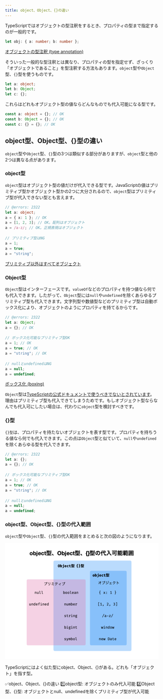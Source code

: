 ```yaml
---
title: object、Object、{}の違い
---
```


TypeScriptではオブジェクトの型注釈をするとき、プロパティの型まで指定するのが一般的です。

```ts twoslash
let obj: { a: number; b: number };
```

[オブジェクトの型注釈 (type annotation)](type-annotation-of-objects.md)

そういった一般的な型注釈とは異なり、プロパティの型を指定せず、ざっくり「オブジェクトであること」を型注釈する方法もあります。`object`型や`Object`型、`{}`型を使うものです。

```ts twoslash
let a: object;
let b: Object;
let c: {};
```

これらはどれもオブジェクト型の値ならどんなものでも代入可能になる型です。

```ts twoslash
const a: object = {}; // OK
const b: Object = {}; // OK
const c: {} = {}; // OK
```

## object型、Object型、{}型の違い

`object`型や`Object`型、`{}`型の3つは類似する部分がありますが、`object`型と他の2つは異なる点があります。

### object型

`object`型はオブジェクト型の値だけが代入できる型です。JavaScriptの値はプリミティブ型かオブジェクト型かの2つに大分されるので、`object`型はプリミティブ型が代入できない型とも言えます。

```ts twoslash
// @errors: 2322
let a: object;
a = { x: 1 }; // OK
a = [1, 2, 3]; // OK。配列はオブジェクト
a = /a-z/; // OK。正規表現はオブジェクト

// プリミティブ型はNG
a = 1;
a = true;
a = "string";
```

[プリミティブ以外はすべてオブジェクト](non-primitives-are-objects.md)

### Object型

`Object`型はインターフェースです。`valueOf`などのプロパティを持つ値なら何でも代入できます。したがって、`Object`型には`null`や`undefined`を除くあらゆるプリミティブ型も代入できます。文字列型や数値型などのプリミティブ型は自動ボックス化により、オブジェクトのようにプロパティを持てるからです。

```ts twoslash
// @errors: 2322
let a: Object;
a = {}; // OK

// ボックス化可能なプリミティブ型OK
a = 1; // OK
a = true; // OK
a = "string"; // OK

// nullとundefinedはNG
a = null;
a = undefined;
```

[ボックス化 (boxing)](../boxing.md)

`Object`型は[TypeScriptの公式ドキュメントで使うべきでないとされています](https://www.typescriptlang.org/docs/handbook/declaration-files/do-s-and-don-ts.html#number-string-boolean-symbol-and-object)。理由はプリミティブ型も代入できてしまうためです。もしオブジェクト型ならなんでも代入可にしたい場合は、代わりに`object`型を検討すべきです。

### {}型

`{}型`は、プロパティを持たないオブジェクトを表す型です。プロパティを持ちうる値なら何でも代入できます。この点は`Object`型と似ていて、`null`や`undefined`を除くあらゆる型を代入できます。

```ts twoslash
// @errors: 2322
let a: {};
a = {}; // OK

// ボックス化可能なプリミティブ型OK
a = 1; // OK
a = true; // OK
a = "string"; // OK

// nullとundefinedはNG
a = null;
a = undefined;
```

### object型、Object型、{}型の代入範囲

`object`型や`Object`型、`{}`型の代入範囲をまとめると次の図のようになります。

![](difference-among-object-and-object/image1.png)

<TweetILearned>

TypeScriptにはよく似た型にobject、Object、{}がある。どれも「オブジェクト」を指す型。

✅object、Object、{}の違い
1️⃣object型: オブジェクトのみ代入可能
2️⃣Object型、{}型: オブジェクトとnull、undefinedを除くプリミティブ型が代入可能

</TweetILearned>
